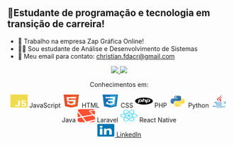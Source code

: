 ## 👋Estudante de programação e tecnologia em transição de carreira!
- 💼 Trabalho na empresa Zap Gráfica Online!
- 👨‍💻 Sou estudante de Análise e Desenvolvimento de Sistemas
- 📧 Meu email para contato: christian.fdacr@gmail.com

<div align="center">
  <a href="https://github.com/chriissf">
    <img height="180em" src="https://github-readme-stats.vercel.app/api?username=chriissf&show_icons=true&theme=dark&include_all_commits=true&count_private=true"/>
    <img height="180em" src="https://github-readme-stats.vercel.app/api/top-langs/?username=chriissf&layout=compact&langs_count=7&theme=dark"/>
  </a>
</div>

<div align="center">
  <p>Conhecimentos em:</p>
  <img alt="chris-Js" height="30" width="40" src="https://raw.githubusercontent.com/devicons/devicon/master/icons/javascript/javascript-plain.svg"> JavaScript
  <img alt="chris-HTML" height="30" width="40" src="https://raw.githubusercontent.com/devicons/devicon/master/icons/html5/html5-original.svg"> HTML
  <img alt="chris-CSS" height="30" width="40" src="https://raw.githubusercontent.com/devicons/devicon/master/icons/css3/css3-original.svg"> CSS
  <img alt="chris-PHP" height="30" width="40" src="https://raw.githubusercontent.com/devicons/devicon/master/icons/php/php-plain.svg"> PHP
  <img alt="chris-Python" height="30" width="40" src="https://raw.githubusercontent.com/devicons/devicon/master/icons/python/python-original.svg"> Python
  <img alt="chris-Java" height="30" width="40" src="https://raw.githubusercontent.com/devicons/devicon/master/icons/java/java-original.svg"> Java
  <img alt="chris-Laravel" height="30" width="40" src="https://raw.githubusercontent.com/devicons/devicon/master/icons/laravel/laravel-plain.svg"> Laravel
  <img alt="chris-ReactNative" height="30" width="40" src="https://raw.githubusercontent.com/devicons/devicon/master/icons/react/react-original.svg"> React Native
</div>

<div align="center">
  <a href="https://www.linkedin.com/in/christianreisdev">
    <img alt="LinkedIn" height="30" width="40" src="https://raw.githubusercontent.com/devicons/devicon/master/icons/linkedin/linkedin-original.svg"> LinkedIn
  </a>
</div>
